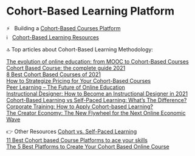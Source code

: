 # Cohort-Based Learning Platform

⚡ &nbsp; Building a [Cohort-Based Courses Platform](https://www.teachfloor.com/)<br />
ℹ️ &nbsp; [Cohort-Based Learning Resources](https://blog.teachfloor.com/)<br />

🔝 Top articles about Cohort-Based Learning Methodology:

[The evolution of online education: from MOOC to Cohort-Based Courses](https://blog.teachfloor.com/evolution-online-education-cohort-based-courses/)<br />
[Cohort Based Course: the complete guide 2021](https://blog.teachfloor.com/cohort-based-course-the-complete-guide-2021/)<br />
[8 Best Cohort Based Courses of 2021](https://blog.teachfloor.com/8-best-cohort-based-courses-of-2021/)<br />
[How to Strategize Pricing for Your Cohort-Based Courses](https://blog.teachfloor.com/pricing-strategies-for-your-cohort-based-courses/)<br />
[Peer Learning – The Future of Online Education](https://blog.teachfloor.com/peer-learning-the-future-of-online-education/)<br />
[Instructional Designer: How to Become an Instructional Designer in 2021](https://blog.teachfloor.com/how-to-become-an-instructional-designer/)<br />
[Cohort-Based Learning vs Self-Paced Learning: What’s The Difference?](https://blog.teachfloor.com/cohort-based-learning-vs-self-paced-learning/)<br />
[Corporate Training: How to Apply Cohort-based Learning?](https://blog.teachfloor.com/corporate-training-how-to-apply-cohort-based-learning/)<br />
[The Creator Economy: The New Flywheel for the Next Online Economic Wave](https://blog.teachfloor.com/the-creator-economy-the-new-flywheel-for-the-next-online-economic-wave/)<br />

👉 Other Resources
[Cohort vs. Self-Paced Learning](https://online.wharton.upenn.edu/blog/cohort-vs-self-paced-learning/)<br />
[11 Best Cohort based Course Platforms to ace your skills](https://logicranks.com/blog/best-cohort-based-course-platforms-to-ace-your-skills/)<br />
[The 5 Best Platforms to Create Your Cohort Based Online Course](https://medium.com/swlh/the-4-best-platforms-to-create-your-cohort-based-online-course-96de7d2906ff)

